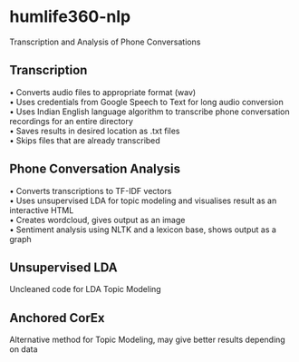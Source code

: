 # humlife360-nlp
Transcription and Analysis of Phone Conversations

## Transcription
• Converts audio files to appropriate format (wav) <br/>
• Uses credentials from Google Speech to Text for long audio conversion<br/>
• Uses Indian English language algorithm to transcribe phone conversation recordings for an entire directory<br/>
• Saves results in desired location as .txt files<br/>
• Skips files that are already transcribed

## Phone Conversation Analysis
• Converts transcriptions to TF-IDF vectors<br/>
• Uses unsupervised LDA for topic modeling and visualises result as an interactive HTML<br/>
• Creates wordcloud, gives output as an image<br/>
• Sentiment analysis using NLTK and a lexicon base, shows output as a graph<br/>

## Unsupervised LDA
Uncleaned code for LDA Topic Modeling

## Anchored CorEx
Alternative method for Topic Modeling, may give better results depending on data
